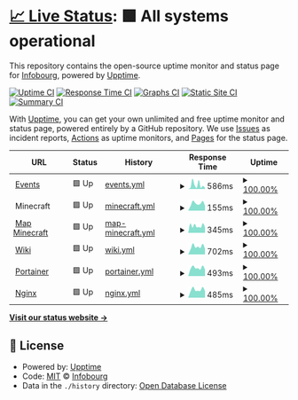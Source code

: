 # [📈 Live Status](https://status.infobourg.dev): <!--live status--> **🟩 All systems operational**

This repository contains the open-source uptime monitor and status page for [Infobourg](https://status.infobourg.dev), powered by [Upptime](https://github.com/upptime/upptime).

[![Uptime CI](https://github.com/Infobourg/status/workflows/Uptime%20CI/badge.svg)](https://github.com/Infobourg/status/actions?query=workflow%3A%22Uptime+CI%22)
[![Response Time CI](https://github.com/Infobourg/status/workflows/Response%20Time%20CI/badge.svg)](https://github.com/Infobourg/status/actions?query=workflow%3A%22Response+Time+CI%22)
[![Graphs CI](https://github.com/Infobourg/status/workflows/Graphs%20CI/badge.svg)](https://github.com/Infobourg/status/actions?query=workflow%3A%22Graphs+CI%22)
[![Static Site CI](https://github.com/Infobourg/status/workflows/Static%20Site%20CI/badge.svg)](https://github.com/Infobourg/status/actions?query=workflow%3A%22Static+Site+CI%22)
[![Summary CI](https://github.com/Infobourg/status/workflows/Summary%20CI/badge.svg)](https://github.com/Infobourg/status/actions?query=workflow%3A%22Summary+CI%22)

With [Upptime](https://upptime.js.org), you can get your own unlimited and free uptime monitor and status page, powered entirely by a GitHub repository. We use [Issues](https://github.com/Infobourg/status/issues) as incident reports, [Actions](https://github.com/Infobourg/status/actions) as uptime monitors, and [Pages](https://status.infobourg.dev) for the status page.

<!--start: status pages-->
<!-- This summary is generated by Upptime (https://github.com/upptime/upptime) -->
<!-- Do not edit this manually, your changes will be overwritten -->
<!-- prettier-ignore -->
| URL | Status | History | Response Time | Uptime |
| --- | ------ | ------- | ------------- | ------ |
| <img alt="" src="https://events.infobourg.org/assets/favicons/android-icon-192x192.png" height="13"> [Events](https://events.infobourg.org) | 🟩 Up | [events.yml](https://github.com/Infobourg/status/commits/HEAD/history/events.yml) | <details><summary><img alt="Response time graph" src="./graphs/events/response-time-week.png" height="20"> 586ms</summary><br><a href="https://status.infobourg.dev/history/events"><img alt="Response time 435" src="https://img.shields.io/endpoint?url=https%3A%2F%2Fraw.githubusercontent.com%2FInfobourg%2Fstatus%2FHEAD%2Fapi%2Fevents%2Fresponse-time.json"></a><br><a href="https://status.infobourg.dev/history/events"><img alt="24-hour response time 627" src="https://img.shields.io/endpoint?url=https%3A%2F%2Fraw.githubusercontent.com%2FInfobourg%2Fstatus%2FHEAD%2Fapi%2Fevents%2Fresponse-time-day.json"></a><br><a href="https://status.infobourg.dev/history/events"><img alt="7-day response time 586" src="https://img.shields.io/endpoint?url=https%3A%2F%2Fraw.githubusercontent.com%2FInfobourg%2Fstatus%2FHEAD%2Fapi%2Fevents%2Fresponse-time-week.json"></a><br><a href="https://status.infobourg.dev/history/events"><img alt="30-day response time 465" src="https://img.shields.io/endpoint?url=https%3A%2F%2Fraw.githubusercontent.com%2FInfobourg%2Fstatus%2FHEAD%2Fapi%2Fevents%2Fresponse-time-month.json"></a><br><a href="https://status.infobourg.dev/history/events"><img alt="1-year response time 435" src="https://img.shields.io/endpoint?url=https%3A%2F%2Fraw.githubusercontent.com%2FInfobourg%2Fstatus%2FHEAD%2Fapi%2Fevents%2Fresponse-time-year.json"></a></details> | <details><summary><a href="https://status.infobourg.dev/history/events">100.00%</a></summary><a href="https://status.infobourg.dev/history/events"><img alt="All-time uptime 99.99%" src="https://img.shields.io/endpoint?url=https%3A%2F%2Fraw.githubusercontent.com%2FInfobourg%2Fstatus%2FHEAD%2Fapi%2Fevents%2Fuptime.json"></a><br><a href="https://status.infobourg.dev/history/events"><img alt="24-hour uptime 100.00%" src="https://img.shields.io/endpoint?url=https%3A%2F%2Fraw.githubusercontent.com%2FInfobourg%2Fstatus%2FHEAD%2Fapi%2Fevents%2Fuptime-day.json"></a><br><a href="https://status.infobourg.dev/history/events"><img alt="7-day uptime 100.00%" src="https://img.shields.io/endpoint?url=https%3A%2F%2Fraw.githubusercontent.com%2FInfobourg%2Fstatus%2FHEAD%2Fapi%2Fevents%2Fuptime-week.json"></a><br><a href="https://status.infobourg.dev/history/events"><img alt="30-day uptime 100.00%" src="https://img.shields.io/endpoint?url=https%3A%2F%2Fraw.githubusercontent.com%2FInfobourg%2Fstatus%2FHEAD%2Fapi%2Fevents%2Fuptime-month.json"></a><br><a href="https://status.infobourg.dev/history/events"><img alt="1-year uptime 99.99%" src="https://img.shields.io/endpoint?url=https%3A%2F%2Fraw.githubusercontent.com%2FInfobourg%2Fstatus%2FHEAD%2Fapi%2Fevents%2Fuptime-year.json"></a></details>
| <img alt="" src="https://www.minecraft.net/etc.clientlibs/minecraft/clientlibs/main/resources/favicon.ico" height="13"> Minecraft | 🟩 Up | [minecraft.yml](https://github.com/Infobourg/status/commits/HEAD/history/minecraft.yml) | <details><summary><img alt="Response time graph" src="./graphs/minecraft/response-time-week.png" height="20"> 155ms</summary><br><a href="https://status.infobourg.dev/history/minecraft"><img alt="Response time 116" src="https://img.shields.io/endpoint?url=https%3A%2F%2Fraw.githubusercontent.com%2FInfobourg%2Fstatus%2FHEAD%2Fapi%2Fminecraft%2Fresponse-time.json"></a><br><a href="https://status.infobourg.dev/history/minecraft"><img alt="24-hour response time 106" src="https://img.shields.io/endpoint?url=https%3A%2F%2Fraw.githubusercontent.com%2FInfobourg%2Fstatus%2FHEAD%2Fapi%2Fminecraft%2Fresponse-time-day.json"></a><br><a href="https://status.infobourg.dev/history/minecraft"><img alt="7-day response time 155" src="https://img.shields.io/endpoint?url=https%3A%2F%2Fraw.githubusercontent.com%2FInfobourg%2Fstatus%2FHEAD%2Fapi%2Fminecraft%2Fresponse-time-week.json"></a><br><a href="https://status.infobourg.dev/history/minecraft"><img alt="30-day response time 127" src="https://img.shields.io/endpoint?url=https%3A%2F%2Fraw.githubusercontent.com%2FInfobourg%2Fstatus%2FHEAD%2Fapi%2Fminecraft%2Fresponse-time-month.json"></a><br><a href="https://status.infobourg.dev/history/minecraft"><img alt="1-year response time 116" src="https://img.shields.io/endpoint?url=https%3A%2F%2Fraw.githubusercontent.com%2FInfobourg%2Fstatus%2FHEAD%2Fapi%2Fminecraft%2Fresponse-time-year.json"></a></details> | <details><summary><a href="https://status.infobourg.dev/history/minecraft">100.00%</a></summary><a href="https://status.infobourg.dev/history/minecraft"><img alt="All-time uptime 100.00%" src="https://img.shields.io/endpoint?url=https%3A%2F%2Fraw.githubusercontent.com%2FInfobourg%2Fstatus%2FHEAD%2Fapi%2Fminecraft%2Fuptime.json"></a><br><a href="https://status.infobourg.dev/history/minecraft"><img alt="24-hour uptime 100.00%" src="https://img.shields.io/endpoint?url=https%3A%2F%2Fraw.githubusercontent.com%2FInfobourg%2Fstatus%2FHEAD%2Fapi%2Fminecraft%2Fuptime-day.json"></a><br><a href="https://status.infobourg.dev/history/minecraft"><img alt="7-day uptime 100.00%" src="https://img.shields.io/endpoint?url=https%3A%2F%2Fraw.githubusercontent.com%2FInfobourg%2Fstatus%2FHEAD%2Fapi%2Fminecraft%2Fuptime-week.json"></a><br><a href="https://status.infobourg.dev/history/minecraft"><img alt="30-day uptime 100.00%" src="https://img.shields.io/endpoint?url=https%3A%2F%2Fraw.githubusercontent.com%2FInfobourg%2Fstatus%2FHEAD%2Fapi%2Fminecraft%2Fuptime-month.json"></a><br><a href="https://status.infobourg.dev/history/minecraft"><img alt="1-year uptime 100.00%" src="https://img.shields.io/endpoint?url=https%3A%2F%2Fraw.githubusercontent.com%2FInfobourg%2Fstatus%2FHEAD%2Fapi%2Fminecraft%2Fuptime-year.json"></a></details>
| <img alt="" src="https://www.minecraft.net/etc.clientlibs/minecraft/clientlibs/main/resources/favicon.ico" height="13"> [Map Minecraft](https://minecraft.infobourg.org) | 🟩 Up | [map-minecraft.yml](https://github.com/Infobourg/status/commits/HEAD/history/map-minecraft.yml) | <details><summary><img alt="Response time graph" src="./graphs/map-minecraft/response-time-week.png" height="20"> 345ms</summary><br><a href="https://status.infobourg.dev/history/map-minecraft"><img alt="Response time 549" src="https://img.shields.io/endpoint?url=https%3A%2F%2Fraw.githubusercontent.com%2FInfobourg%2Fstatus%2FHEAD%2Fapi%2Fmap-minecraft%2Fresponse-time.json"></a><br><a href="https://status.infobourg.dev/history/map-minecraft"><img alt="24-hour response time 276" src="https://img.shields.io/endpoint?url=https%3A%2F%2Fraw.githubusercontent.com%2FInfobourg%2Fstatus%2FHEAD%2Fapi%2Fmap-minecraft%2Fresponse-time-day.json"></a><br><a href="https://status.infobourg.dev/history/map-minecraft"><img alt="7-day response time 345" src="https://img.shields.io/endpoint?url=https%3A%2F%2Fraw.githubusercontent.com%2FInfobourg%2Fstatus%2FHEAD%2Fapi%2Fmap-minecraft%2Fresponse-time-week.json"></a><br><a href="https://status.infobourg.dev/history/map-minecraft"><img alt="30-day response time 522" src="https://img.shields.io/endpoint?url=https%3A%2F%2Fraw.githubusercontent.com%2FInfobourg%2Fstatus%2FHEAD%2Fapi%2Fmap-minecraft%2Fresponse-time-month.json"></a><br><a href="https://status.infobourg.dev/history/map-minecraft"><img alt="1-year response time 549" src="https://img.shields.io/endpoint?url=https%3A%2F%2Fraw.githubusercontent.com%2FInfobourg%2Fstatus%2FHEAD%2Fapi%2Fmap-minecraft%2Fresponse-time-year.json"></a></details> | <details><summary><a href="https://status.infobourg.dev/history/map-minecraft">100.00%</a></summary><a href="https://status.infobourg.dev/history/map-minecraft"><img alt="All-time uptime 80.09%" src="https://img.shields.io/endpoint?url=https%3A%2F%2Fraw.githubusercontent.com%2FInfobourg%2Fstatus%2FHEAD%2Fapi%2Fmap-minecraft%2Fuptime.json"></a><br><a href="https://status.infobourg.dev/history/map-minecraft"><img alt="24-hour uptime 100.00%" src="https://img.shields.io/endpoint?url=https%3A%2F%2Fraw.githubusercontent.com%2FInfobourg%2Fstatus%2FHEAD%2Fapi%2Fmap-minecraft%2Fuptime-day.json"></a><br><a href="https://status.infobourg.dev/history/map-minecraft"><img alt="7-day uptime 100.00%" src="https://img.shields.io/endpoint?url=https%3A%2F%2Fraw.githubusercontent.com%2FInfobourg%2Fstatus%2FHEAD%2Fapi%2Fmap-minecraft%2Fuptime-week.json"></a><br><a href="https://status.infobourg.dev/history/map-minecraft"><img alt="30-day uptime 21.82%" src="https://img.shields.io/endpoint?url=https%3A%2F%2Fraw.githubusercontent.com%2FInfobourg%2Fstatus%2FHEAD%2Fapi%2Fmap-minecraft%2Fuptime-month.json"></a><br><a href="https://status.infobourg.dev/history/map-minecraft"><img alt="1-year uptime 80.09%" src="https://img.shields.io/endpoint?url=https%3A%2F%2Fraw.githubusercontent.com%2FInfobourg%2Fstatus%2FHEAD%2Fapi%2Fmap-minecraft%2Fuptime-year.json"></a></details>
| <img alt="" src="https://static.requarks.io/logo/wikijs-butterfly.svg" height="13"> [Wiki](https://wiki.infobourg.org) | 🟩 Up | [wiki.yml](https://github.com/Infobourg/status/commits/HEAD/history/wiki.yml) | <details><summary><img alt="Response time graph" src="./graphs/wiki/response-time-week.png" height="20"> 702ms</summary><br><a href="https://status.infobourg.dev/history/wiki"><img alt="Response time 713" src="https://img.shields.io/endpoint?url=https%3A%2F%2Fraw.githubusercontent.com%2FInfobourg%2Fstatus%2FHEAD%2Fapi%2Fwiki%2Fresponse-time.json"></a><br><a href="https://status.infobourg.dev/history/wiki"><img alt="24-hour response time 660" src="https://img.shields.io/endpoint?url=https%3A%2F%2Fraw.githubusercontent.com%2FInfobourg%2Fstatus%2FHEAD%2Fapi%2Fwiki%2Fresponse-time-day.json"></a><br><a href="https://status.infobourg.dev/history/wiki"><img alt="7-day response time 702" src="https://img.shields.io/endpoint?url=https%3A%2F%2Fraw.githubusercontent.com%2FInfobourg%2Fstatus%2FHEAD%2Fapi%2Fwiki%2Fresponse-time-week.json"></a><br><a href="https://status.infobourg.dev/history/wiki"><img alt="30-day response time 732" src="https://img.shields.io/endpoint?url=https%3A%2F%2Fraw.githubusercontent.com%2FInfobourg%2Fstatus%2FHEAD%2Fapi%2Fwiki%2Fresponse-time-month.json"></a><br><a href="https://status.infobourg.dev/history/wiki"><img alt="1-year response time 713" src="https://img.shields.io/endpoint?url=https%3A%2F%2Fraw.githubusercontent.com%2FInfobourg%2Fstatus%2FHEAD%2Fapi%2Fwiki%2Fresponse-time-year.json"></a></details> | <details><summary><a href="https://status.infobourg.dev/history/wiki">100.00%</a></summary><a href="https://status.infobourg.dev/history/wiki"><img alt="All-time uptime 100.00%" src="https://img.shields.io/endpoint?url=https%3A%2F%2Fraw.githubusercontent.com%2FInfobourg%2Fstatus%2FHEAD%2Fapi%2Fwiki%2Fuptime.json"></a><br><a href="https://status.infobourg.dev/history/wiki"><img alt="24-hour uptime 100.00%" src="https://img.shields.io/endpoint?url=https%3A%2F%2Fraw.githubusercontent.com%2FInfobourg%2Fstatus%2FHEAD%2Fapi%2Fwiki%2Fuptime-day.json"></a><br><a href="https://status.infobourg.dev/history/wiki"><img alt="7-day uptime 100.00%" src="https://img.shields.io/endpoint?url=https%3A%2F%2Fraw.githubusercontent.com%2FInfobourg%2Fstatus%2FHEAD%2Fapi%2Fwiki%2Fuptime-week.json"></a><br><a href="https://status.infobourg.dev/history/wiki"><img alt="30-day uptime 100.00%" src="https://img.shields.io/endpoint?url=https%3A%2F%2Fraw.githubusercontent.com%2FInfobourg%2Fstatus%2FHEAD%2Fapi%2Fwiki%2Fuptime-month.json"></a><br><a href="https://status.infobourg.dev/history/wiki"><img alt="1-year uptime 100.00%" src="https://img.shields.io/endpoint?url=https%3A%2F%2Fraw.githubusercontent.com%2FInfobourg%2Fstatus%2FHEAD%2Fapi%2Fwiki%2Fuptime-year.json"></a></details>
| <img alt="" src="https://www.portainer.io/hubfs/Brand%20Assets/Favicon/Portainer%20BE%20Favicon%20icon.svg" height="13"> [Portainer](https://portainer.infobourg.dev) | 🟩 Up | [portainer.yml](https://github.com/Infobourg/status/commits/HEAD/history/portainer.yml) | <details><summary><img alt="Response time graph" src="./graphs/portainer/response-time-week.png" height="20"> 493ms</summary><br><a href="https://status.infobourg.dev/history/portainer"><img alt="Response time 542" src="https://img.shields.io/endpoint?url=https%3A%2F%2Fraw.githubusercontent.com%2FInfobourg%2Fstatus%2FHEAD%2Fapi%2Fportainer%2Fresponse-time.json"></a><br><a href="https://status.infobourg.dev/history/portainer"><img alt="24-hour response time 401" src="https://img.shields.io/endpoint?url=https%3A%2F%2Fraw.githubusercontent.com%2FInfobourg%2Fstatus%2FHEAD%2Fapi%2Fportainer%2Fresponse-time-day.json"></a><br><a href="https://status.infobourg.dev/history/portainer"><img alt="7-day response time 493" src="https://img.shields.io/endpoint?url=https%3A%2F%2Fraw.githubusercontent.com%2FInfobourg%2Fstatus%2FHEAD%2Fapi%2Fportainer%2Fresponse-time-week.json"></a><br><a href="https://status.infobourg.dev/history/portainer"><img alt="30-day response time 537" src="https://img.shields.io/endpoint?url=https%3A%2F%2Fraw.githubusercontent.com%2FInfobourg%2Fstatus%2FHEAD%2Fapi%2Fportainer%2Fresponse-time-month.json"></a><br><a href="https://status.infobourg.dev/history/portainer"><img alt="1-year response time 542" src="https://img.shields.io/endpoint?url=https%3A%2F%2Fraw.githubusercontent.com%2FInfobourg%2Fstatus%2FHEAD%2Fapi%2Fportainer%2Fresponse-time-year.json"></a></details> | <details><summary><a href="https://status.infobourg.dev/history/portainer">100.00%</a></summary><a href="https://status.infobourg.dev/history/portainer"><img alt="All-time uptime 100.00%" src="https://img.shields.io/endpoint?url=https%3A%2F%2Fraw.githubusercontent.com%2FInfobourg%2Fstatus%2FHEAD%2Fapi%2Fportainer%2Fuptime.json"></a><br><a href="https://status.infobourg.dev/history/portainer"><img alt="24-hour uptime 100.00%" src="https://img.shields.io/endpoint?url=https%3A%2F%2Fraw.githubusercontent.com%2FInfobourg%2Fstatus%2FHEAD%2Fapi%2Fportainer%2Fuptime-day.json"></a><br><a href="https://status.infobourg.dev/history/portainer"><img alt="7-day uptime 100.00%" src="https://img.shields.io/endpoint?url=https%3A%2F%2Fraw.githubusercontent.com%2FInfobourg%2Fstatus%2FHEAD%2Fapi%2Fportainer%2Fuptime-week.json"></a><br><a href="https://status.infobourg.dev/history/portainer"><img alt="30-day uptime 100.00%" src="https://img.shields.io/endpoint?url=https%3A%2F%2Fraw.githubusercontent.com%2FInfobourg%2Fstatus%2FHEAD%2Fapi%2Fportainer%2Fuptime-month.json"></a><br><a href="https://status.infobourg.dev/history/portainer"><img alt="1-year uptime 100.00%" src="https://img.shields.io/endpoint?url=https%3A%2F%2Fraw.githubusercontent.com%2FInfobourg%2Fstatus%2FHEAD%2Fapi%2Fportainer%2Fuptime-year.json"></a></details>
| <img alt="" src="https://www.nginx.com/wp-content/uploads/2019/10/favicon-64x46.ico" height="13"> [Nginx](https://nginx.infobourg.dev) | 🟩 Up | [nginx.yml](https://github.com/Infobourg/status/commits/HEAD/history/nginx.yml) | <details><summary><img alt="Response time graph" src="./graphs/nginx/response-time-week.png" height="20"> 485ms</summary><br><a href="https://status.infobourg.dev/history/nginx"><img alt="Response time 524" src="https://img.shields.io/endpoint?url=https%3A%2F%2Fraw.githubusercontent.com%2FInfobourg%2Fstatus%2FHEAD%2Fapi%2Fnginx%2Fresponse-time.json"></a><br><a href="https://status.infobourg.dev/history/nginx"><img alt="24-hour response time 400" src="https://img.shields.io/endpoint?url=https%3A%2F%2Fraw.githubusercontent.com%2FInfobourg%2Fstatus%2FHEAD%2Fapi%2Fnginx%2Fresponse-time-day.json"></a><br><a href="https://status.infobourg.dev/history/nginx"><img alt="7-day response time 485" src="https://img.shields.io/endpoint?url=https%3A%2F%2Fraw.githubusercontent.com%2FInfobourg%2Fstatus%2FHEAD%2Fapi%2Fnginx%2Fresponse-time-week.json"></a><br><a href="https://status.infobourg.dev/history/nginx"><img alt="30-day response time 538" src="https://img.shields.io/endpoint?url=https%3A%2F%2Fraw.githubusercontent.com%2FInfobourg%2Fstatus%2FHEAD%2Fapi%2Fnginx%2Fresponse-time-month.json"></a><br><a href="https://status.infobourg.dev/history/nginx"><img alt="1-year response time 524" src="https://img.shields.io/endpoint?url=https%3A%2F%2Fraw.githubusercontent.com%2FInfobourg%2Fstatus%2FHEAD%2Fapi%2Fnginx%2Fresponse-time-year.json"></a></details> | <details><summary><a href="https://status.infobourg.dev/history/nginx">100.00%</a></summary><a href="https://status.infobourg.dev/history/nginx"><img alt="All-time uptime 100.00%" src="https://img.shields.io/endpoint?url=https%3A%2F%2Fraw.githubusercontent.com%2FInfobourg%2Fstatus%2FHEAD%2Fapi%2Fnginx%2Fuptime.json"></a><br><a href="https://status.infobourg.dev/history/nginx"><img alt="24-hour uptime 100.00%" src="https://img.shields.io/endpoint?url=https%3A%2F%2Fraw.githubusercontent.com%2FInfobourg%2Fstatus%2FHEAD%2Fapi%2Fnginx%2Fuptime-day.json"></a><br><a href="https://status.infobourg.dev/history/nginx"><img alt="7-day uptime 100.00%" src="https://img.shields.io/endpoint?url=https%3A%2F%2Fraw.githubusercontent.com%2FInfobourg%2Fstatus%2FHEAD%2Fapi%2Fnginx%2Fuptime-week.json"></a><br><a href="https://status.infobourg.dev/history/nginx"><img alt="30-day uptime 100.00%" src="https://img.shields.io/endpoint?url=https%3A%2F%2Fraw.githubusercontent.com%2FInfobourg%2Fstatus%2FHEAD%2Fapi%2Fnginx%2Fuptime-month.json"></a><br><a href="https://status.infobourg.dev/history/nginx"><img alt="1-year uptime 100.00%" src="https://img.shields.io/endpoint?url=https%3A%2F%2Fraw.githubusercontent.com%2FInfobourg%2Fstatus%2FHEAD%2Fapi%2Fnginx%2Fuptime-year.json"></a></details>

<!--end: status pages-->

[**Visit our status website →**](https://status.infobourg.dev)

## 📄 License

- Powered by: [Upptime](https://github.com/upptime/upptime)
- Code: [MIT](./LICENSE) © [Infobourg](https://status.infobourg.dev)
- Data in the `./history` directory: [Open Database License](https://opendatacommons.org/licenses/odbl/1-0/)
